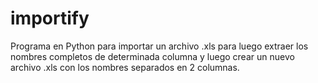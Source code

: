 # importify
Programa en Python para importar un archivo .xls para luego extraer los nombres completos de determinada columna y luego crear un nuevo archivo .xls con los nombres separados en 2 columnas.
